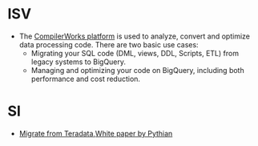 # ISV
- The [CompilerWorks platform](https://cloud.google.com/find-a-partner/partner/compilerworks) is used to analyze, convert and optimize data processing code. There are two basic use cases:
  - Migrating your SQL code (DML, views, DDL, Scripts, ETL) from legacy systems to BigQuery.
  - Managing and optimizing your code on BigQuery, including both performance and cost reduction.

# SI
- [Migrate from Teradata,White paper by Pythian](https://resources.pythian.com/hubfs/White-Papers/Migrate-Teradata-to-Google-BigQuery.pdf)
